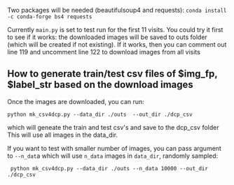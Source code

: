 Two packages will be needed (beautifulsoup4 and requests):
`conda install -c conda-forge bs4 requests`

Currently `main.py` is set to test run for the first 11 visits.
You could try it first to see if it works: the downloaded images will be saved to outs folder (which will be created if not existing).
If it works, then you can comment out line 119 and uncomment line 122 to download images from all visits

## How to generate train/test csv files of $img_fp, $label_str based on the download images
Once the images are downloaded, you can run:

`python mk_csv4dcp.py --data_dir ./outs  --out_dir ./dcp_csv`

 which will geneate the train and test csv's and save to the dcp_csv folder
 This will use all images in the data_dir.

If you want to test with smaller number of images, you can pass argument to `--n_dat`a which will use `n_data` images in `data_dir`, randomly sampled:

` python mk_csv4dcp.py --data_dir ./outs --n_data 10000 --out_dir ./dcp_csv`


